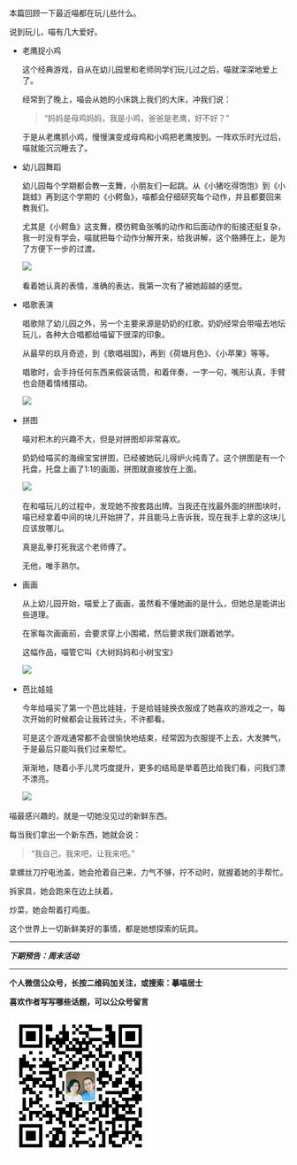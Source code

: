 本篇回顾一下最近喵都在玩儿些什么。

说到玩儿，喵有几大爱好。

* 老鹰捉小鸡

    这个经典游戏，自从在幼儿园里和老师同学们玩儿过之后，喵就深深地爱上了。

    经常到了晚上，喵会从她的小床跳上我们的大床，冲我们说：

    >“妈妈是母鸡妈妈，我是小鸡，爸爸是老鹰，好不好？”

    于是从老鹰抓小鸡，慢慢演变成母鸡和小鸡把老鹰按到。一阵欢乐时光过后，喵就能沉沉睡去了。

* 幼儿园舞蹈

    幼儿园每个学期都会教一支舞，小朋友们一起跳。从《小猪吃得饱饱》到《小跳蛙》再到这个学期的《小鳄鱼》，喵都会仔细研究每个动作，并且都要回来教我们。

    尤其是《小鳄鱼》这支舞，模仿鳄鱼张嘴的动作和后面动作的衔接还挺复杂，我一时没有学会，喵就把每个动作分解开来，给我讲解，这个胳膊在上，是为了方便下一步的过渡。

    ![](http://upload-images.jianshu.io/upload_images/51001-a5207a0d12495e41.jpg)

    看着她认真的表情，准确的表达，我第一次有了被她超越的感觉。

* 唱歌表演

    唱歌除了幼儿园之外，另一个主要来源是奶奶的红歌。奶奶经常会带喵去地坛玩儿，各种大合唱都给喵留下很深的印象。

    从最早的玖月奇迹，到《歌唱祖国》，再到《荷塘月色》、《小苹果》等等。

    唱歌时，会手持任何东西来假装话筒，和着伴奏，一字一句，嘴形认真，手臂也会随着情绪摆动。

    ![](http://upload-images.jianshu.io/upload_images/51001-a4812b09d45c7db1.jpg)

* 拼图

    喵对积木的兴趣不大，但是对拼图却非常喜欢。

    奶奶给喵买的海绵宝宝拼图，已经被她玩儿得炉火纯青了。这个拼图是有一个托盘，托盘上画了1:1的画面，拼图就直接放在上面。

    ![](http://upload-images.jianshu.io/upload_images/51001-411b7a2b2c8fc65e.jpg)

    在和喵玩儿的过程中，发现她不按套路出牌。当我还在找最外面的拼图块时，喵已经拿着中间的块儿开始拼了，并且能马上告诉我，现在我手上拿的这块儿应该放哪儿。

    真是乱拳打死我这个老师傅了。

    无他，唯手熟尔。

* 画画

    从上幼儿园开始，喵爱上了画画，虽然看不懂她画的是什么，但她总是能讲出些道理。

    在家每次画画前，会要求穿上小围裙，然后要求我们跟着她学。

    这幅作品，喵管它叫《大树妈妈和小树宝宝》

    ![](http://upload-images.jianshu.io/upload_images/51001-9a2329264a51e49a.jpg)

* 芭比娃娃

    今年给喵买了第一个芭比娃娃，于是给娃娃换衣服成了她喜欢的游戏之一，每次开始的时候都会让我转过头，不许都看。

    可是这个游戏通常都不会很愉快地结束，经常因为衣服提不上去，大发脾气，于是最后只能叫我们过来帮忙。

    渐渐地，随着小手儿灵巧度提升，更多的结局是举着芭比给我们看，问我们漂不漂亮。

    ![](http://upload-images.jianshu.io/upload_images/51001-8307392f6656c5e5.jpg)



喵最感兴趣的，就是一切她没见过的新鲜东西。

每当我们拿出一个新东西，她就会说：

>“我自己，我来吧，让我来吧。”

拿螺丝刀拧电池盖，她会抢着自己来，力气不够，拧不动时，就握着她的手帮忙。

拆家具，她会跑来在边上扶着。

炒菜，她会帮着打鸡蛋。

这个世界上一切新鲜美好的事情，都是她想探索的玩具。

    


***

***下期预告：周末活动***

***


**个人微信公众号，长按二维码加关注，或搜索：摹喵居士**

**喜欢作者写写哪些话题，可以公众号留言**

![](https://github.com/jiluofu/jiluofu.github.com/raw/master/momiaojushi/static/qrcode.jpg)